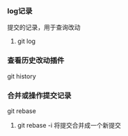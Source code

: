 ### log记录
提交的记录，用于查询改动
1. git log

### 查看历史改动插件
git history

### 合并或操作提交记录
git rebase
1. git rebase -i 将提交合并成一个新提交